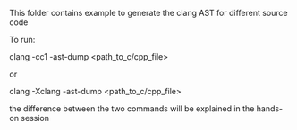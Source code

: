 This folder contains example to generate the clang AST for different source code

To run:

clang -cc1 -ast-dump <path_to_c/cpp_file>

or

clang -Xclang -ast-dump  <path_to_c/cpp_file>

the difference between the two commands will be explained in the hands-on session
   
